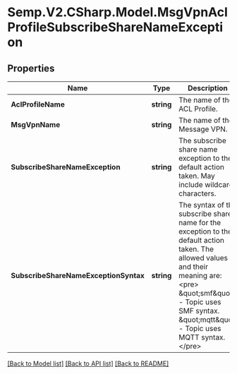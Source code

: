 # Semp.V2.CSharp.Model.MsgVpnAclProfileSubscribeShareNameException
## Properties

Name | Type | Description | Notes
------------ | ------------- | ------------- | -------------
**AclProfileName** | **string** | The name of the ACL Profile. | [optional] 
**MsgVpnName** | **string** | The name of the Message VPN. | [optional] 
**SubscribeShareNameException** | **string** | The subscribe share name exception to the default action taken. May include wildcard characters. | [optional] 
**SubscribeShareNameExceptionSyntax** | **string** | The syntax of the subscribe share name for the exception to the default action taken. The allowed values and their meaning are:  &lt;pre&gt; \&quot;smf\&quot; - Topic uses SMF syntax. \&quot;mqtt\&quot; - Topic uses MQTT syntax. &lt;/pre&gt;  | [optional] 

[[Back to Model list]](../README.md#documentation-for-models) [[Back to API list]](../README.md#documentation-for-api-endpoints) [[Back to README]](../README.md)

